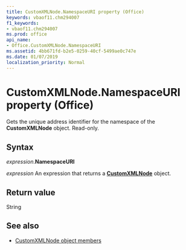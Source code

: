```yaml
---
title: CustomXMLNode.NamespaceURI property (Office)
keywords: vbaof11.chm294007
f1_keywords:
- vbaof11.chm294007
ms.prod: office
api_name:
- Office.CustomXMLNode.NamespaceURI
ms.assetid: 4bb671fd-b2e5-0259-40cf-5499ae0c747e
ms.date: 01/07/2019
localization_priority: Normal
---
```



# CustomXMLNode.NamespaceURI property (Office)

Gets the unique address identifier for the namespace of the **CustomXMLNode** object. Read-only.


## Syntax

_expression_.**NamespaceURI**

_expression_ An expression that returns a **[CustomXMLNode](Office.CustomXMLNode.md)** object.


## Return value

String


## See also

- [CustomXMLNode object members](overview/library-reference/customxmlnode-members-office.md)
